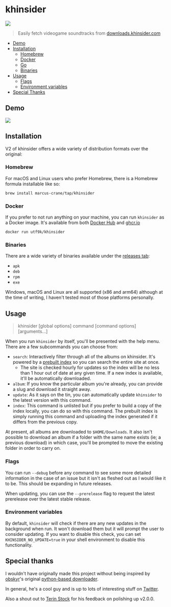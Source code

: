 # khinsider

![](https://img.shields.io/badge/version-v2.0.0-green)

> Easily fetch videogame soundtracks from [downloads.khinsider.com](https://downloads.khinsider.com)

* [Demo](#demo)
* [Installation](#installation)
  * [Homebrew](#homebrew)
  * [Docker](#docker)
  * [Go](#go)
  * [Binaries](#binaries)
* [Usage](#usage)
  * [Flags](#flags)
  * [Environment variables](#environment-variables)
* [Special Thanks](#special-thanks)

## Demo

![](https://user-images.githubusercontent.com/14816406/149321924-1fc5e4b7-f458-4845-86e4-bfeaafd5e6f0.gif)

## Installation

V2 of khinsider offers a wide variety of distribution formats over the original:

### Homebrew

For macOS and Linux users who prefer Homebrew, there is a Homebrew formula installable like so:

```shell
brew install marcus-crane/tap/khinsider
```

### Docker

If you prefer to not run anything on your machine, you can run `khinsider` as a Docker image. It's available from both [Docker Hub](https://hub.docker.com/r/utf9k/khinsider) and [ghcr.io](https://github.com/marcus-crane/khinsider/pkgs/container/khinsider)

```shell
docker run utf9k/khinsider
```

### Binaries

There are a wide variety of binaries available under the [releases tab](https://github.com/marcus-crane/khinsider/releases):

- `apk`
- `deb`
- `rpm`
- `exe`

Windows, macOS and Linux are all supported (x86 and arm64) although at the time of writing, I haven't tested most of those platforms personally.

## Usage

> khinsider [global options] command [command options] [arguments...]

When you run `khinsider` by itself, you'll be presented with the help menu. There are a few subcommands you can choose from:

- `search`: Interactively filter through all of the albums on khinsider. It's powered by a [prebuilt index](https://github.com/marcus-crane/khinsider-index) so you can search the entire site at once.
  - The site is checked hourly for updates so the index will be no less than 1 hour out of date at any given time. If a new index is available, it'll be automatically downloaded.
- `album`: If you know the particular album you're already, you can provide a slug and download it straight away.
- `update`: As it says on the tin, you can automatically update `khinsider` to the latest version with this command.
- `index`: This command is unlisted but if you prefer to build a copy of the index locally, you can do so with this command. The prebuilt index is simply running this command and uploading the index generated if it differs from the previous copy.

At present, all albums are downloaded to `$HOME/Downloads`. It also isn't possible to download an album if a folder with the same name exists (ie; a previous download) in which case, you'll be prompted to move the existing folder in order to carry on.

### Flags

You can run `--debug` before any command to see some more detailed information in the case of an issue but it isn't as fleshed out as I would like it to be. This should be expanding in future releases.

When updating, you can use the `--prerelease` flag to request the latest prerelease over the latest stable release.

### Environment variables

By default, `khinsider` will check if there are any new updates in the background when run. It won't download them but it will prompt the user to consider updating. If you want to disable this check, you can set `KHINSIDER_NO_UPDATE=true` in your shell environment to disable this functionality.

## Special thanks

I wouldn't have originally made this project without being inspired by [obskyr](https://github.com/obskyr)'s original [python-based downloader](https://github.com/obskyr/khinsider).

In general, he's a cool guy and is up to lots of interesting stuff on [Twitter](https://twitter.com/obskyr).

Also a shout out to [Terin Stock](https://github.com/terinjokes) for his feedback on polishing up v2.0.0.
